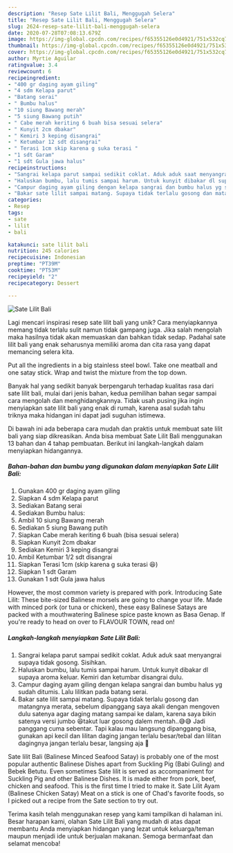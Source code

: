 ```yaml
---
description: "Resep Sate Lilit Bali, Menggugah Selera"
title: "Resep Sate Lilit Bali, Menggugah Selera"
slug: 2624-resep-sate-lilit-bali-menggugah-selera
date: 2020-07-28T07:08:13.679Z
image: https://img-global.cpcdn.com/recipes/f65355126e0d4921/751x532cq70/sate-lilit-bali-foto-resep-utama.jpg
thumbnail: https://img-global.cpcdn.com/recipes/f65355126e0d4921/751x532cq70/sate-lilit-bali-foto-resep-utama.jpg
cover: https://img-global.cpcdn.com/recipes/f65355126e0d4921/751x532cq70/sate-lilit-bali-foto-resep-utama.jpg
author: Myrtie Aguilar
ratingvalue: 3.4
reviewcount: 6
recipeingredient:
- "400 gr daging ayam giling"
- "4 sdm Kelapa parut"
- "Batang serai"
- " Bumbu halus"
- "10 siung Bawang merah"
- "5 siung Bawang putih"
- " Cabe merah keriting 6 buah bisa sesuai selera"
- " Kunyit 2cm dbakar"
- " Kemiri 3 keping disangrai"
- " Ketumbar 12 sdt disangrai"
- " Terasi 1cm skip karena g suka terasi "
- "1 sdt Garam"
- "1 sdt Gula jawa halus"
recipeinstructions:
- "Sangrai kelapa parut sampai sedikit coklat. Aduk aduk saat menyangrai supaya tidak gosong. Sisihkan."
- "Haluskan bumbu, lalu tumis sampai harum. Untuk kunyit dibakar dl supaya aroma keluar. Kemiri dan ketumbar disangrai dulu."
- "Campur daging ayam giling dengan kelapa sangrai dan bumbu halus yg sudah ditumis. Lalu lilitkan pada batang serai."
- "Bakar sate lilit sampai matang. Supaya tidak terlalu gosong dan matangnya merata, sebelum dipanggang saya akali dengan mengoven dulu satenya agar daging matang sampai ke dalam, karena saya bikin satenya versi jumbo 😆takut luar gosong dalem mentah..😅😅 Jadi panggang cuma sebentar. Tapi kalau mau langsung dipanggang bisa, gunakan api kecil dan lilitan daging jangan terlalu besar/tebal dan lilitan dagingnya jangan terlalu besar, langsing aja 🤭"
categories:
- Resep
tags:
- sate
- lilit
- bali

katakunci: sate lilit bali 
nutrition: 245 calories
recipecuisine: Indonesian
preptime: "PT39M"
cooktime: "PT53M"
recipeyield: "2"
recipecategory: Dessert

---
```



![Sate Lilit Bali](https://img-global.cpcdn.com/recipes/f65355126e0d4921/751x532cq70/sate-lilit-bali-foto-resep-utama.jpg)

Lagi mencari inspirasi resep sate lilit bali yang unik? Cara menyiapkannya memang tidak terlalu sulit namun tidak gampang juga. Jika salah mengolah maka hasilnya tidak akan memuaskan dan bahkan tidak sedap. Padahal sate lilit bali yang enak seharusnya memiliki aroma dan cita rasa yang dapat memancing selera kita.

Put all the ingredients in a big stainless steel bowl. Take one meatball and one satay stick. Wrap and twist the mixture from the top down.

Banyak hal yang sedikit banyak berpengaruh terhadap kualitas rasa dari sate lilit bali, mulai dari jenis bahan, kedua pemilihan bahan segar sampai cara mengolah dan menghidangkannya. Tidak usah pusing jika ingin menyiapkan sate lilit bali yang enak di rumah, karena asal sudah tahu triknya maka hidangan ini dapat jadi suguhan istimewa.


Di bawah ini ada beberapa cara mudah dan praktis untuk membuat sate lilit bali yang siap dikreasikan. Anda bisa membuat Sate Lilit Bali menggunakan 13 bahan dan 4 tahap pembuatan. Berikut ini langkah-langkah dalam menyiapkan hidangannya.

<!--inarticleads1-->

##### Bahan-bahan dan bumbu yang digunakan dalam menyiapkan Sate Lilit Bali:

1. Gunakan 400 gr daging ayam giling
1. Siapkan 4 sdm Kelapa parut
1. Sediakan Batang serai
1. Sediakan  Bumbu halus:
1. Ambil 10 siung Bawang merah
1. Sediakan 5 siung Bawang putih
1. Siapkan  Cabe merah keriting 6 buah (bisa sesuai selera)
1. Siapkan  Kunyit 2cm dbakar
1. Sediakan  Kemiri 3 keping disangrai
1. Ambil  Ketumbar 1/2 sdt disangrai
1. Siapkan  Terasi 1cm (skip karena g suka terasi 😆)
1. Siapkan 1 sdt Garam
1. Gunakan 1 sdt Gula jawa halus


However, the most common variety is prepared with pork. Introducing Sate Lilit: These bite-sized Balinese morsels are going to change your life. Made with minced pork (or tuna or chicken), these easy Balinese Satays are packed with a mouthwatering Balinese spice paste known as Basa Genap. If you&#39;re ready to head on over to FLAVOUR TOWN, read on! 

<!--inarticleads2-->

##### Langkah-langkah menyiapkan Sate Lilit Bali:

1. Sangrai kelapa parut sampai sedikit coklat. Aduk aduk saat menyangrai supaya tidak gosong. Sisihkan.
1. Haluskan bumbu, lalu tumis sampai harum. Untuk kunyit dibakar dl supaya aroma keluar. Kemiri dan ketumbar disangrai dulu.
1. Campur daging ayam giling dengan kelapa sangrai dan bumbu halus yg sudah ditumis. Lalu lilitkan pada batang serai.
1. Bakar sate lilit sampai matang. Supaya tidak terlalu gosong dan matangnya merata, sebelum dipanggang saya akali dengan mengoven dulu satenya agar daging matang sampai ke dalam, karena saya bikin satenya versi jumbo 😆takut luar gosong dalem mentah..😅😅 Jadi panggang cuma sebentar. Tapi kalau mau langsung dipanggang bisa, gunakan api kecil dan lilitan daging jangan terlalu besar/tebal dan lilitan dagingnya jangan terlalu besar, langsing aja 🤭


Sate lilit Bali (Balinese Minced Seafood Satay) is probably one of the most popular authentic Balinese Dishes apart from Suckling Pig (Babi Guling) and Bebek Betutu. Even sometimes Sate lilit is served as accompaniment for Suckling Pig and other Balinese Dishes. It is made either from pork, beef, chicken and seafood. This is the first time I tried to make it. Sate Lilit Ayam (Balinese Chicken Satay) Meat on a stick is one of Chad&#39;s favorite foods, so I picked out a recipe from the Sate section to try out. 

Terima kasih telah menggunakan resep yang kami tampilkan di halaman ini. Besar harapan kami, olahan Sate Lilit Bali yang mudah di atas dapat membantu Anda menyiapkan hidangan yang lezat untuk keluarga/teman maupun menjadi ide untuk berjualan makanan. Semoga bermanfaat dan selamat mencoba!
